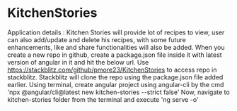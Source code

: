 # KitchenStories
Application details : Kitchen Stories will provide lot of recipes to view, user can also add/update and delete his recipes, with some future enhancements, like and share functionalities will also be added.
When you create a new repo in github, create a package.json file inside it with latest version of angular in it and hit the below url.
Use https://stackblitz.com/github/pmore23/KitchenStories to access repo in stackblitz.
Stackblitz will clone the repo using the package.json file added earlier.
Using terminal, create angular project using angular-cli by the cmd 'npx @angular/cli@latest new kitchen-stories --strict false'
Now, navigate to kitchen-stories folder from the terminal and execute 'ng serve -o'
